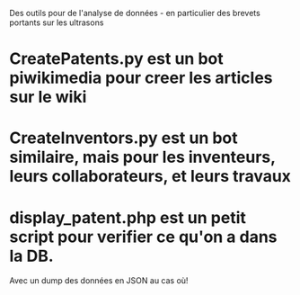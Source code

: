 Des outils pour de l'analyse de données - en particulier des brevets portants sur les ultrasons 

# CreatePatents.py est un bot piwikimedia pour creer les articles sur le wiki
# CreateInventors.py est un bot similaire, mais pour les inventeurs, leurs collaborateurs, et leurs travaux

# display_patent.php est un petit script pour verifier ce qu'on a dans la DB.


Avec un dump des données en JSON au cas où!
